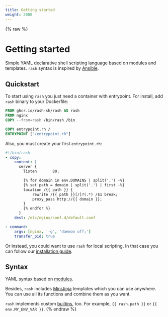 ```yaml
---
title: Getting started
weight: 2000
---
```


{% raw %}
# Getting started

Simple YAML declarative shell scripting language based on modules and templates.
`rash` syntax is inspired by [Ansible](https://www.ansible.com/).

## Quickstart

To start using `rash` you just need a container with entrypoint.
For install, add `rash` binary to your Dockerfile:

```dockerfile
FROM ghcr.io/rash-sh/rash AS rash
FROM nginx
COPY --from=rash /bin/rash /bin

COPY entrypoint.rh /
ENTRYPOINT ["/entrypoint.rh"]
```

Also, you must create your first `entrypoint.rh`:

```yaml
#!/bin/rash
- copy:
    content: |
      server {
        listen       80;

        {% for domain in env.DOMAINS | split(',') -%}
        {% set path = domain | split('.') | first -%}
        location /{{ path }} {
            rewrite /{{ path }}[/]?(.*) /$1 break;
            proxy_pass http://{{ domain }};
        }
        {% endfor %}
      }
    dest: /etc/nginx/conf.d/default.conf

- command:
    argv: [nginx, '-g', 'daemon off;']
    transfer_pid: true
```

Or instead, you could want to use `rash` for local scripting. In that case you can follow
our [installation guide](installation.md).

## Syntax

YAML syntax based on [modules](module_index.md).

Besides, `rash` includes [MiniJinja](https://docs.rs/minijinja/) templates which you can use
anywhere. You can use all its functions and combine them as you want.

`rash` implements custom [builtins](vars.md), too. For example, `{{ rash.path }}` or
`{{ env.MY_ENV_VAR }}`.
{% endraw %}